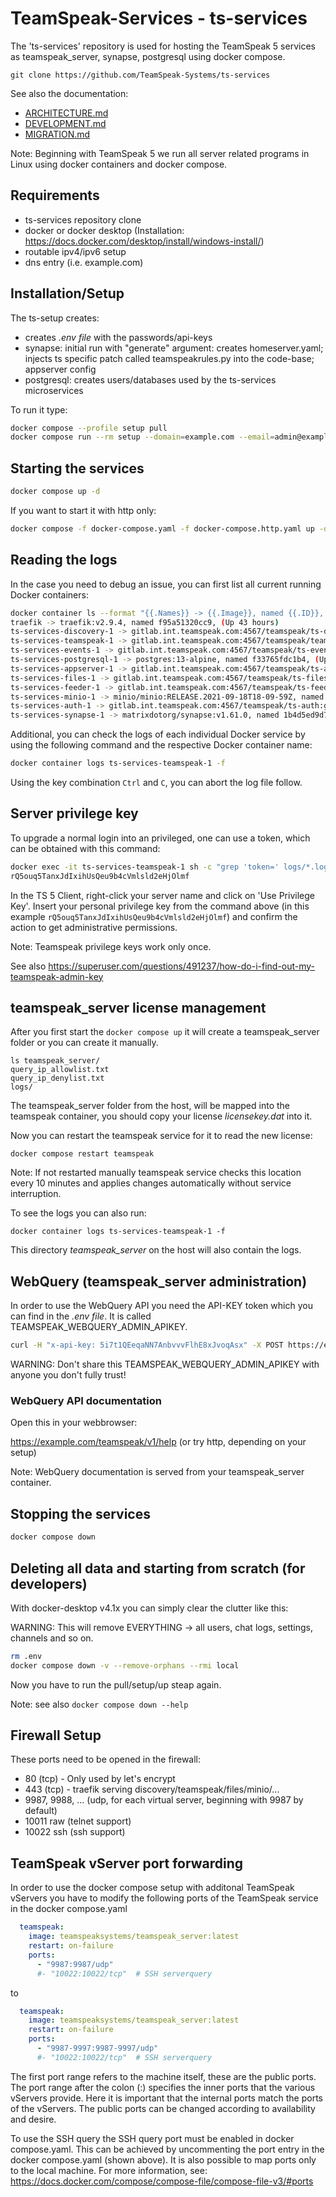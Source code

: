 # TeamSpeak-Services - ts-services

The 'ts-services' repository is used for hosting the TeamSpeak 5 services as teamspeak_server, synapse, postgresql using docker compose.

    git clone https://github.com/TeamSpeak-Systems/ts-services

See also the documentation: 
* [ARCHITECTURE.md](ARCHITECTURE.md)
* [DEVELOPMENT.md](DEVELOPMENT.md)
* [MIGRATION.md](MIGRATION.md)

Note: Beginning with TeamSpeak 5 we run all server related programs in Linux using docker containers and docker compose.

## Requirements
* ts-services repository clone
* docker or docker desktop (Installation: https://docs.docker.com/desktop/install/windows-install/)
* routable ipv4/ipv6 setup
* dns entry (i.e. example.com)

## Installation/Setup

The ts-setup creates:
* creates *.env file* with the passwords/api-keys
* synapse: initial run with "generate" argument: creates homeserver.yaml; injects ts specific patch called teamspeakrules.py into the code-base; appserver config
* postgresql: creates users/databases used by the ts-services microservices

To run it type:
```sh
docker compose --profile setup pull
docker compose run --rm setup --domain=example.com --email=admin@example.com
```

## Starting the services

```sh
docker compose up -d
```

If you want to start it with http only:
```sh
docker compose -f docker-compose.yaml -f docker-compose.http.yaml up -d
```

## Reading the logs

In the case you need to debug an issue, you can first list all current running Docker containers:

```sh
docker container ls --format "{{.Names}} -> {{.Image}}, named {{.ID}}, ({{.Status}})"
traefik -> traefik:v2.9.4, named f95a51320cc9, (Up 43 hours)
ts-services-discovery-1 -> gitlab.int.teamspeak.com:4567/teamspeak/ts-discovery:git-23e9735df2844ae4fe353e2e8ae67d1766eb998a, named 6e0a8995f134, (Up 43 hours)
ts-services-teamspeak-1 -> gitlab.int.teamspeak.com:4567/teamspeak/teamspeak_server:git-617029b6b5a328cc8c82194394a49d1c81bd66ac, named d5f909884097, (Up 43 hours)
ts-services-events-1 -> gitlab.int.teamspeak.com:4567/teamspeak/ts-events:git-aef7a22a98e0edaf8481854327e510f94386c556, named f1878a2dbb6a, (Up 43 hours)
ts-services-postgresql-1 -> postgres:13-alpine, named f33765fdc1b4, (Up 43 hours)
ts-services-appserver-1 -> gitlab.int.teamspeak.com:4567/teamspeak/ts-appserver:git-d4c585322ce7697e592099434ffe8dfb685714b1, named a01ded9df93e, (Up 43 hours)
ts-services-files-1 -> gitlab.int.teamspeak.com:4567/teamspeak/ts-files:git-60574e884bedfa0a076128ce99196cdcc8191cf0, named 522fee31f853, (Up 43 hours)
ts-services-feeder-1 -> gitlab.int.teamspeak.com:4567/teamspeak/ts-feeder:git-bc6d0d9f80bbd5bce79ce98fcfe5eb59199a20b7, named 6bed4b575f21, (Up 43 hours)
ts-services-minio-1 -> minio/minio:RELEASE.2021-09-18T18-09-59Z, named 2a4ef09c7030, (Up 43 hours)
ts-services-auth-1 -> gitlab.int.teamspeak.com:4567/teamspeak/ts-auth:git-3e0ef3df9bc7f287925732ea3aef3f8965fb53cd, named aa459f914d71, (Up 43 hours)
ts-services-synapse-1 -> matrixdotorg/synapse:v1.61.0, named 1b4d5ed9d79b, (Up 43 hours (healthy))`
```


Additional, you can check the logs of each individual Docker service by using the following command and the respective Docker container name:

```sh
docker container logs ts-services-teamspeak-1 -f
```

Using the key combination `Ctrl` and `C`, you can abort the log file follow.

## Server privilege key

To upgrade a normal login into an privileged, one can use a token, which can be obtained with this command:

```sh
docker exec -it ts-services-teamspeak-1 sh -c "grep 'token=' logs/*.log | cut -d '=' -f 2" | head -n 1
rQ5ouq5TanxJdIxihUsQeu9b4cVmlsld2eHjOlmf
```

In the TS 5 Client, right-click your server name and click on 'Use Privilege Key'. Insert your personal privilege key from the command above (in this example `rQ5ouq5TanxJdIxihUsQeu9b4cVmlsld2eHjOlmf`) and confirm the action to get administrative permissions.

Note: Teamspeak privilege keys work only once.

See also https://superuser.com/questions/491237/how-do-i-find-out-my-teamspeak-admin-key

## teamspeak_server license management

After you first start the `docker compose up` it will create a teamspeak_server folder or you can create it manually.

    ls teamspeak_server/
    query_ip_allowlist.txt
    query_ip_denylist.txt
    logs/

The teamspeak_server folder from the host, will be mapped into the teamspeak container, you should copy your license *licensekey.dat* into it.

Now you can restart the teamspeak service for it to read the new license:

    docker compose restart teamspeak

Note: If not restarted manually teamspeak service checks this location every 10 minutes and applies changes automatically without service interruption.

To see the logs you can also run:

    docker container logs ts-services-teamspeak-1 -f

This directory *teamspeak_server* on the host will also contain the logs.

## WebQuery (teamspeak_server administration)

In order to use the WebQuery API you need the API-KEY token which you can find in the *.env file*. It is called TEAMSPEAK_WEBQUERY_ADMIN_APIKEY.

```sh
curl -H "x-api-key: 5i7t1QEeqaNN7AnbvvvFlhE8xJvoqAsx" -X POST https://example.com/teamspeak/v1/serverinfo | jq -C '.'
```

WARNING: Don't share this TEAMSPEAK_WEBQUERY_ADMIN_APIKEY with anyone you don't fully trust!

### WebQuery API documentation

Open this in your webbrowser:

https://example.com/teamspeak/v1/help (or try http, depending on your setup)

Note: WebQuery documentation is served from your teamspeak_server container.

## Stopping the services

```sh
docker compose down
```

## Deleting all data and starting from scratch (for developers)

With docker-desktop v4.1x you can simply clear the clutter like this:

WARNING: This will remove EVERYTHING -> all users, chat logs, settings, channels and so on.

```sh
rm .env
docker compose down -v --remove-orphans --rmi local
```

Now you have to run the pull/setup/up steap again.

Note: see also `docker compose down --help`

## Firewall Setup
These ports need to be opened in the firewall:
- 80 (tcp) - Only used by let's encrypt
- 443 (tcp) - traefik serving discovery/teamspeak/files/minio/...
- 9987, 9988, ... (udp, for each virtual server, beginning with 9987 by default)
- 10011 raw (telnet support)
- 10022 ssh (ssh support)

## TeamSpeak vServer port forwarding
In order to use the docker compose setup with additonal TeamSpeak vServers you have to modify the following ports of the TeamSpeak service in the docker compose.yaml
```yaml
  teamspeak:
    image: teamspeaksystems/teamspeak_server:latest
    restart: on-failure
    ports:
      - "9987:9987/udp"
      #- "10022:10022/tcp"  # SSH serverquery
```
to
```yaml
  teamspeak:
    image: teamspeaksystems/teamspeak_server:latest
    restart: on-failure
    ports:
      - "9987-9997:9987-9997/udp"
      #- "10022:10022/tcp"  # SSH serverquery
```
The first port range refers to the machine itself, these are the public ports. The port range after the colon (:) specifies the inner ports that the various vServers provide. Here it is important that the internal ports match the ports of the vServers. The public ports can be changed according to availability and desire.

To use the SSH query the SSH query port must be enabled in docker compose.yaml. This can be achieved by uncommenting the port entry in the docker compose.yaml (shown above). It is also possible to map ports only to the local machine. For more information, see: https://docs.docker.com/compose/compose-file/compose-file-v3/#ports
